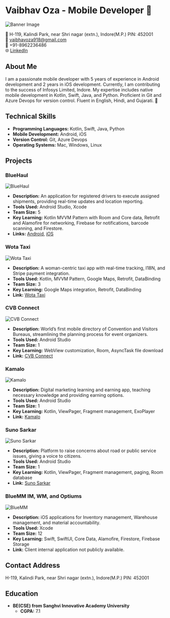# Vaibhav Oza - Mobile Developer 📱

![Banner Image](https://www.bermotech.com/wp-content/uploads/2016/06/App-Development_Banner-705x235.png)

📍 H-119, Kalindi Park, near Shri nagar (extn.), Indore(M.P.) PIN: 452001  
📧 vaibhavoza918@gmail.com  
📱 +91-8962236486  
🌐 [LinkedIn](https://www.linkedin.com/in/vaibhav-oza-58969696?utm_source=share&utm_campaign=share_via&utm_content=profile&utm_medium=android_app)

## About Me
I am a passionate mobile developer with 5 years of experience in Android development and 2 years in iOS development. Currently, I am contributing to the success of Infosys Limited, Indore. My expertise includes native mobile development in Kotlin, Swift, Java, and Python. Proficient in Git and Azure Devops for version control. Fluent in English, Hindi, and Gujarati. 🚀

## Technical Skills
- **Programming Languages:** Kotlin, Swift, Java, Python
- **Mobile Development:** Android, iOS
- **Version Control:** Git, Azure Devops
- **Operating Systems:** Mac, Windows, Linux

## Projects

### BlueHaul
![BlueHaul](https://your-project-image-url.com)
- **Description:** An application for registered drivers to execute assigned shipments, providing real-time updates and location reporting.
- **Tools Used:** Android Studio, Xcode
- **Team Size:** 5
- **Key Learning:** Kotlin MVVM Pattern with Room and Core data, Retrofit and Alamofire for networking, Firebase for notifications, barcode scanning, and Firestore.
- **Links:** [Android](https://play.google.com/store/apps/details?id=com.slb.gt.tmstracker), [iOS](https://apps.apple.com/us/app/bluehaul/id1149004526)

### Wota Taxi
![Wota Taxi](https://your-project-image-url.com)
- **Description:** A woman-centric taxi app with real-time tracking, I18N, and Stripe payment integration.
- **Tools Used:** Kotlin, MVVM Pattern, Google Maps, Retrofit, DataBinding
- **Team Size:** 3
- **Key Learning:** Google Maps integration, Retrofit, DataBinding
- **Link:** [Wota Taxi](https://play.google.com/store/apps/details?id=com.wotauser)

### CVB Connect
![CVB Connect](https://your-project-image-url.com)
- **Description:** World’s first mobile directory of Convention and Visitors Bureaus, streamlining the planning process for event organizers.
- **Tools Used:** Android Studio
- **Team Size:** 1
- **Key Learning:** WebView customization, Room, AsyncTask file download
- **Link:** [CVB Connect](https://play.google.com/store/apps/details?id=com.cvb.cvbconnect&hl=en)

### Kamalo
![Kamalo](https://your-project-image-url.com)
- **Description:** Digital marketing learning and earning app, teaching necessary knowledge and providing earning options.
- **Tools Used:** Android Studio
- **Team Size:** 1
- **Key Learning:** Kotlin, ViewPager, Fragment management, ExoPlayer
- **Link:** [Kamalo](https://play.google.com/store/apps/details?id=com.kamalo)

### Suno Sarkar
![Suno Sarkar](https://your-project-image-url.com)
- **Description:** Platform to raise concerns about road or public service issues, giving a voice to citizens.
- **Tools Used:** Android Studio
- **Team Size:** 1
- **Key Learning:** Kotlin, ViewPager, Fragment management, paging, Room database
- **Link:** [Suno Sarkar](https://play.google.com/store/apps/details?id=com.sunosarkar)

### BlueMM IM, WM, and Optiums
![BlueMM](https://your-project-image-url.com)
- **Description:** iOS applications for Inventory management, Warehouse management, and material accountability.
- **Tools Used:** Xcode
- **Team Size:** 12
- **Key Learning:** Swift, SwiftUI, Core Data, Alamofire, Firestore, Firebase Storage
- **Link:** Client internal application not publicly available.

## Contact Address
H-119, Kalindi Park, near Shri nagar (extn.), Indore(M.P.) PIN: 452001

## Education
- **BE(CSE) from Sanghvi Innovative Academy University**
  - **CGPA:** 7.1
